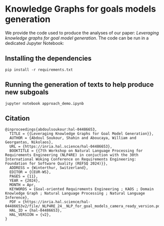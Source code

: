 # Knowledge Graphs for goals models generation

We provide the code used to produce the analyses of our paper: *Leveraging knowledge graphs for goal model generation*. The code can be run in a dedicated Jupyter Notebook:

## Installing the dependencies

```shell
pip install -r requirements.txt
```

## Running the generation of texts to help produce new subgoals

```shell
jupyter notebook approach_demo.ipynb
```

## Citation   
```
@inproceedings{abdoulsoukour:hal-04486653,
  TITLE = {{Leveraging Knowledge Graphs for Goal Model Generation}},
  AUTHOR = {Abdoul Soukour, Shahin and Aboucaya, William and Georgantas, Nikolaos},
  URL = {https://inria.hal.science/hal-04486653},
  BOOKTITLE = {{7th Workshop on Natural Language Processing for Requirements Engineering (NLP4RE) in conjuction with the 30th International Woking Conference on Requirements Engineering: Foundation for Software Quality (REFSQ 2024)}},
  ADDRESS = {Winterthur, Switzerland},
  EDITOR = {CEUR-WS},
  PAGES = {11},
  YEAR = {2024},
  MONTH = Apr,
  KEYWORDS = {Goal-oriented Requirements Engineering ; KAOS ; Domain Knowledge Graph ; Natural Language Processing ; Natural Language Inference},
  PDF = {https://inria.hal.science/hal-04486653v2/file/_NLP4RE_24__NLP_for_goal_models_camera_ready_version.pdf},
  HAL_ID = {hal-04486653},
  HAL_VERSION = {v2},
}
``` 
